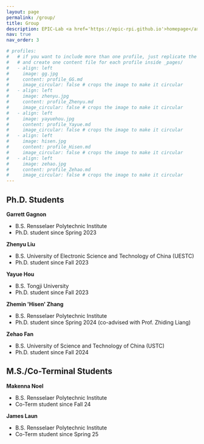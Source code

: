 ```yaml
---
layout: page
permalink: /group/
title: Group
description: EPIC-Lab <a href='https://epic-rpi.github.io'>homepage</a>
nav: true
nav_order: 3

# profiles:
#   # if you want to include more than one profile, just replicate the following block
#   # and create one content file for each profile inside _pages/
#   - align: left
#     image: gg.jpg
#     content: profile_GG.md
#     image_circular: false # crops the image to make it circular
#   - align: left
#     image: zhenyu.jpg
#     content: profile_Zhenyu.md
#     image_circular: false # crops the image to make it circular
#   - align: left
#     image: yayuehou.jpg
#     content: profile_Yayue.md
#     image_circular: false # crops the image to make it circular
#   - align: left
#     image: hisen.jpg
#     content: profile_Hisen.md
#     image_circular: false # crops the image to make it circular
#   - align: left
#     image: zehao.jpg
#     content: profile_Zehao.md
#     image_circular: false # crops the image to make it circular
---
```


## Ph.D. Students

**Garrett Gagnon**
* B.S. Rensselaer Polytechnic Institute
* Ph.D. student since Spring 2023

**Zhenyu Liu**
* B.S. University of Electronic Science and Technology of China (UESTC)
* Ph.D. student since Fall 2023

**Yayue Hou**
* B.S. Tongji University
* Ph.D. student since Fall 2023

**Zhemin 'Hisen' Zhang**
* B.S. Rensselaer Polytechnic Institute
* Ph.D. student since Spring 2024 (co-advised with Prof. Zhiding Liang)

**Zehao Fan**
* B.S. University of Science and Technology of China (USTC)
* Ph.D. student since Fall 2024

## M.S./Co-Terminal Students

**Makenna Noel**
* B.S. Rensselaer Polytechnic Institute
* Co-Term student since Fall 24

**James Laun**
* B.S. Rensselaer Polytechnic Institute
* Co-Term student since Spring 25

